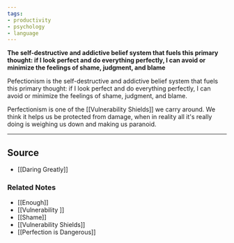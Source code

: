 ```yaml
---
tags:
- productivity
- psychology
- language
---
```

**The self-destructive and addictive belief system that fuels this primary thought: if I look perfect and do everything perfectly, I can avoid or minimize the feelings of shame, judgment, and blame**

Pefectionism is the self-destructive and addictive belief system that fuels this primary thought: if I look perfect and do everything perfectly, I can avoid or minimize the feelings of shame, judgment, and blame.

Perfectionism is one of the [[Vulnerability Shields]] we carry around. We think it helps us be protected from damage, when in reality all it's really doing is weighing us down and making us paranoid.

---

## Source
- [[Daring Greatly]]

### Related Notes
- [[Enough]] 
- [[Vulnerability ]] 
- [[Shame]] 
- [[Vulnerability Shields]] 
- [[Perfection is Dangerous]]